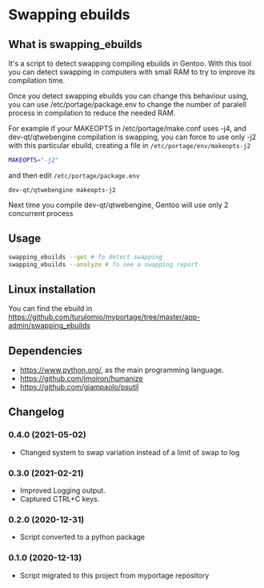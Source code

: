 # Swapping ebuilds

## What is swapping_ebuilds

It's a script to detect swapping compiling ebuilds in Gentoo. With this tool you can detect swapping in computers with small RAM to try to improve its compilation time.

Once you detect swapping ebuilds you can change this behaviour using, you can use /etc/portage/package.env to change the number of paralell process in compilation to reduce the needed RAM.

For example if your MAKEOPTS in /etc/portage/make.conf uses -j4, and dev-qt/qtwebengine compilation is swapping, you can force to use only -j2 with this particular ebuild,  creating a file in `/etc/portage/env/makeopts-j2`

```bash
MAKEOPTS="-j2"
```

and then edit `/etc/portage/package.env`
```
dev-qt/qtwebengine makeopts-j2
```

Next time you compile dev-qt/qtwebengine, Gentoo will use only 2 concurrent process

## Usage

```bash
swapping_ebuilds --get # To detect swapping
swapping_ebuilds --analyze # To see a swapping report
```

## Linux installation

You can find the ebuild in https://github.com/turulomio/myportage/tree/master/app-admin/swapping_ebuilds

## Dependencies

* https://www.python.org/, as the main programming language.
* https://github.com/jmoiron/humanize
* https://github.com/giampaolo/psutil

## Changelog

### 0.4.0 (2021-05-02)

* Changed system to swap variation instead of a limit of swap to log

### 0.3.0 (2021-02-21)

* Improved Logging output.
* Captured CTRL+C keys.

### 0.2.0 (2020-12-31)

* Script converted to a python package

### 0.1.0 (2020-12-13)

* Script migrated to this project from myportage repository
